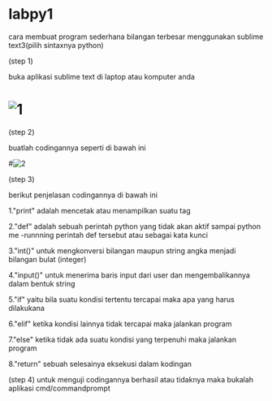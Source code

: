 # labpy1
cara membuat program sederhana bilangan terbesar menggunakan sublime text3(pilih sintaxnya python)

(step 1)

buka aplikasi sublime text di laptop atau komputer anda
# ![1](https://user-images.githubusercontent.com/46584196/52323938-b91ce500-2a11-11e9-937a-ed49ff2d0327.png)

(step 2)

buatlah codingannya seperti di bawah ini

#![2](https://user-images.githubusercontent.com/46584196/52325256-fc2d8700-2a16-11e9-9a6d-800e8f59613e.png)


(step 3)

berikut penjelasan codingannya di bawah ini


1."print" adalah mencetak atau menampilkan suatu tag 


2."def" adalah sebuah perintah python yang tidak akan aktif sampai python me -runnning perintah def tersebut atau sebagai kata kunci
 
 
3."int()" untuk mengkonversi bilangan maupun string angka menjadi bilangan bulat (integer)

4."input()" untuk menerima baris input dari user dan mengembalikannya dalam bentuk string

5."if"  yaitu bila suatu kondisi tertentu tercapai maka apa yang harus dilakukana

6."elif" ketika kondisi lainnya tidak tercapai maka jalankan program

7."else" ketika tidak ada suatu kondisi yang terpenuhi maka jalankan program
 
8."return" sebuah selesainya eksekusi dalam kodingan

(step 4)
untuk menguji codingannya berhasil atau tidaknya maka bukalah aplikasi cmd/commandprompt








